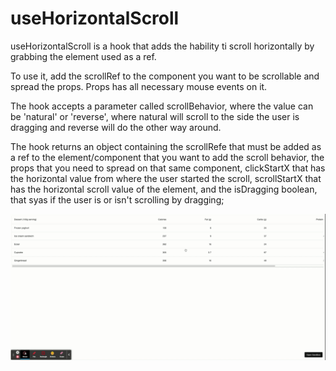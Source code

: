 # useHorizontalScroll

useHorizontalScroll is a hook that adds the hability ti scroll horizontally by grabbing the element used as a ref.

To use it, add the scrollRef to the component you want to be scrollable and spread the props. Props has all necessary mouse events on it.

The hook accepts a parameter called scrollBehavior, where the value can be 'natural' or 'reverse', where  natural will scroll to the side the user is dragging and reverse will do the other way around.

The hook returns an object containing the scrollRefe that must be added as a ref to the element/component that you want to add the scroll behavior, the props that you need to spread on that same component, clickStartX that has the horizontal value from where the user started the scroll, scrollStartX that has the horizontal scroll value of the element, and the isDragging boolean, that syas if the user is or isn't scrolling by dragging;

![](./readmeImages/example.gif)
